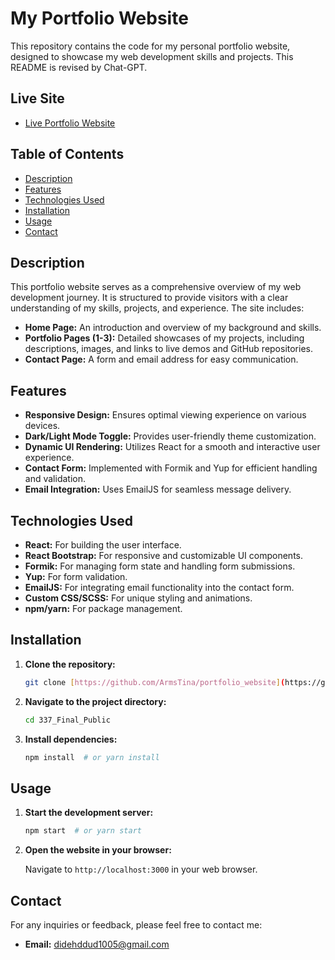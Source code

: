 # My Portfolio Website

This repository contains the code for my personal portfolio website, designed to showcase my web development skills and projects.
This README is revised by Chat-GPT.

## Live Site

- [Live Portfolio Website](https://dyyang.netlify.app/)

## Table of Contents

- [Description](#description)
- [Features](#features)
- [Technologies Used](#technologies-used)
- [Installation](#installation)
- [Usage](#usage)
- [Contact](#contact)

## Description

This portfolio website serves as a comprehensive overview of my web development journey. It is structured to provide visitors with a clear understanding of my skills, projects, and experience. The site includes:

- **Home Page:** An introduction and overview of my background and skills.
- **Portfolio Pages (1-3):** Detailed showcases of my projects, including descriptions, images, and links to live demos and GitHub repositories.
- **Contact Page:** A form and email address for easy communication.

## Features

- **Responsive Design:** Ensures optimal viewing experience on various devices.
- **Dark/Light Mode Toggle:** Provides user-friendly theme customization.
- **Dynamic UI Rendering:** Utilizes React for a smooth and interactive user experience.
- **Contact Form:** Implemented with Formik and Yup for efficient handling and validation.
- **Email Integration:** Uses EmailJS for seamless message delivery.

## Technologies Used

- **React:** For building the user interface.
- **React Bootstrap:** For responsive and customizable UI components.
- **Formik:** For managing form state and handling form submissions.
- **Yup:** For form validation.
- **EmailJS:** For integrating email functionality into the contact form.
- **Custom CSS/SCSS:** For unique styling and animations.
- **npm/yarn:** For package management.

## Installation

1.  **Clone the repository:**

    ```bash
    git clone [https://github.com/ArmsTina/portfolio_website](https://github.com/ArmsTina/portfolio_website)
    ```

2.  **Navigate to the project directory:**

    ```bash
    cd 337_Final_Public
    ```

3.  **Install dependencies:**

    ```bash
    npm install  # or yarn install
    ```

## Usage

1.  **Start the development server:**

    ```bash
    npm start  # or yarn start
    ```

2.  **Open the website in your browser:**

    Navigate to `http://localhost:3000` in your web browser.

## Contact

For any inquiries or feedback, please feel free to contact me:

- **Email:** didehddud1005@gmail.com
